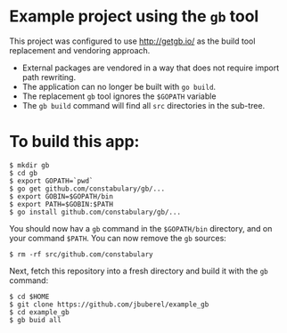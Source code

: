 # Example project using the `gb` tool

This project was configured to use http://getgb.io/ as the build tool replacement and vendoring approach.

* External packages are vendored in a way that does not require import path rewriting.
* The application can no longer be built with `go build`.
* The replacement `gb` tool ignores the `$GOPATH` variable
* The `gb build` command will find all `src` directories in the sub-tree.

# To build this app:

```
$ mkdir gb
$ cd gb
$ export GOPATH=`pwd`
$ go get github.com/constabulary/gb/...
$ export GOBIN=$GOPATH/bin
$ export PATH=$GOBIN:$PATH
$ go install github.com/constabulary/gb/...
```
You should now hav a `gb` command in the `$GOPATH/bin` directory, and on your command `$PATH`. You can now remove the `gb` sources:

```
$ rm -rf src/github.com/constabulary
```
Next, fetch this repository into a fresh directory and build it with the `gb` command:
```
$ cd $HOME
$ git clone https://github.com/jbuberel/example_gb
$ cd example_gb
$ gb buid all
```

